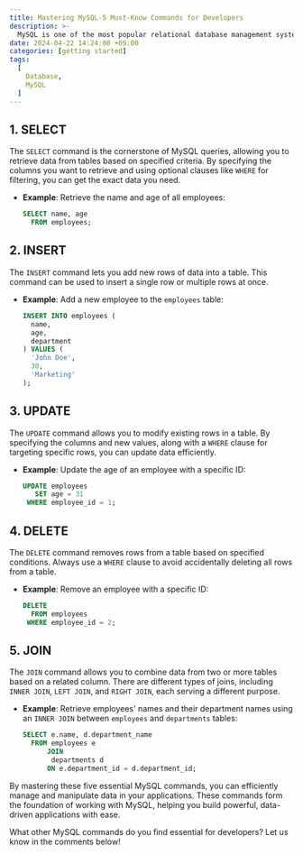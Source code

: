 ```yaml
---
title: Mastering MySQL-5 Must-Know Commands for Developers
description: >-
  MySQL is one of the most popular relational database management systems, powering countless websites, applications, and services. As a developer, mastering MySQL is crucial for efficiently managing data and building robust applications. In this post, we'll explore five essential MySQL commands that every developer should know.
date: 2024-04-22 14:24:00 +09:00
categories: [getting started]
tags:
  [
    Database,
    MySQL
  ]
---
```

## 1. **SELECT**

The `SELECT` command is the cornerstone of MySQL queries, allowing you to retrieve data from tables based on specified criteria. By specifying the columns you want to retrieve and using optional clauses like `WHERE` for filtering, you can get the exact data you need.

- **Example**: Retrieve the name and age of all employees:
    ```sql
    SELECT name, age 
      FROM employees;
    ```

## 2. **INSERT**

The `INSERT` command lets you add new rows of data into a table. This command can be used to insert a single row or multiple rows at once.

- **Example**: Add a new employee to the `employees` table:
    ```sql
    INSERT INTO employees (
      name, 
      age, 
      department
    ) VALUES (
      'John Doe', 
      30, 
      'Marketing'
    );
    ```

## 3. **UPDATE**

The `UPDATE` command allows you to modify existing rows in a table. By specifying the columns and new values, along with a `WHERE` clause for targeting specific rows, you can update data efficiently.

- **Example**: Update the age of an employee with a specific ID:
    ```sql
    UPDATE employees
       SET age = 31
     WHERE employee_id = 1;
    ```

## 4. **DELETE**

The `DELETE` command removes rows from a table based on specified conditions. Always use a `WHERE` clause to avoid accidentally deleting all rows from a table.

- **Example**: Remove an employee with a specific ID:
    ```sql
    DELETE 
      FROM employees
     WHERE employee_id = 2;
    ```

## 5. **JOIN**

The `JOIN` command allows you to combine data from two or more tables based on a related column. There are different types of joins, including `INNER JOIN`, `LEFT JOIN`, and `RIGHT JOIN`, each serving a different purpose.

- **Example**: Retrieve employees' names and their department names using an `INNER JOIN` between `employees` and `departments` tables:
    ```sql
    SELECT e.name, d.department_name
      FROM employees e
          JOIN 
           departments d 
          ON e.department_id = d.department_id;
    ```

By mastering these five essential MySQL commands, you can efficiently manage and manipulate data in your applications. These commands form the foundation of working with MySQL, helping you build powerful, data-driven applications with ease.

What other MySQL commands do you find essential for developers? Let us know in the comments below!
